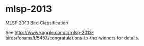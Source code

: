 mlsp-2013
=========

MLSP 2013 Bird Classification

See http://www.kaggle.com/c/mlsp-2013-birds/forums/t/5457/congratulations-to-the-winners for details.

